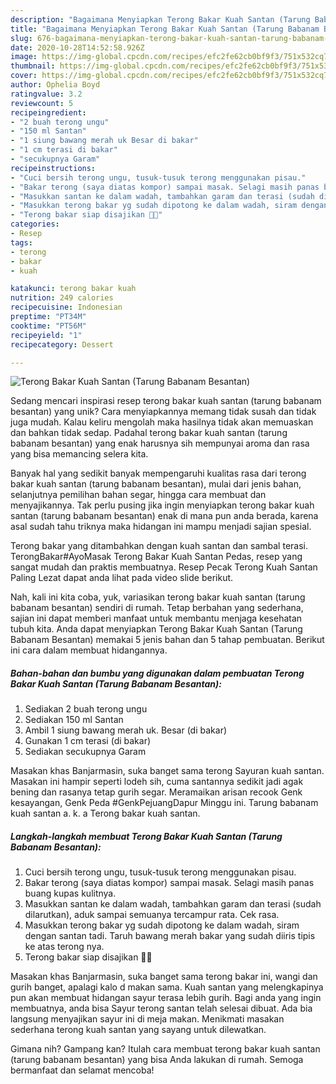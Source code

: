 ```yaml
---
description: "Bagaimana Menyiapkan Terong Bakar Kuah Santan (Tarung Babanam Besantan) yang Bisa Manjain Lidah"
title: "Bagaimana Menyiapkan Terong Bakar Kuah Santan (Tarung Babanam Besantan) yang Bisa Manjain Lidah"
slug: 676-bagaimana-menyiapkan-terong-bakar-kuah-santan-tarung-babanam-besantan-yang-bisa-manjain-lidah
date: 2020-10-28T14:52:58.926Z
image: https://img-global.cpcdn.com/recipes/efc2fe62cb0bf9f3/751x532cq70/terong-bakar-kuah-santan-tarung-babanam-besantan-foto-resep-utama.jpg
thumbnail: https://img-global.cpcdn.com/recipes/efc2fe62cb0bf9f3/751x532cq70/terong-bakar-kuah-santan-tarung-babanam-besantan-foto-resep-utama.jpg
cover: https://img-global.cpcdn.com/recipes/efc2fe62cb0bf9f3/751x532cq70/terong-bakar-kuah-santan-tarung-babanam-besantan-foto-resep-utama.jpg
author: Ophelia Boyd
ratingvalue: 3.2
reviewcount: 5
recipeingredient:
- "2 buah terong ungu"
- "150 ml Santan"
- "1 siung bawang merah uk Besar di bakar"
- "1 cm terasi di bakar"
- "secukupnya Garam"
recipeinstructions:
- "Cuci bersih terong ungu, tusuk-tusuk terong menggunakan pisau."
- "Bakar terong (saya diatas kompor) sampai masak. Selagi masih panas buang kupas kulitnya."
- "Masukkan santan ke dalam wadah, tambahkan garam dan terasi (sudah dilarutkan), aduk sampai semuanya tercampur rata. Cek rasa."
- "Masukkan terong bakar yg sudah dipotong ke dalam wadah, siram dengan santan tadi. Taruh bawang merah bakar yang sudah diiris tipis ke atas terong nya."
- "Terong bakar siap disajikan 🥰🥰"
categories:
- Resep
tags:
- terong
- bakar
- kuah

katakunci: terong bakar kuah 
nutrition: 249 calories
recipecuisine: Indonesian
preptime: "PT34M"
cooktime: "PT56M"
recipeyield: "1"
recipecategory: Dessert

---
```



![Terong Bakar Kuah Santan (Tarung Babanam Besantan)](https://img-global.cpcdn.com/recipes/efc2fe62cb0bf9f3/751x532cq70/terong-bakar-kuah-santan-tarung-babanam-besantan-foto-resep-utama.jpg)

Sedang mencari inspirasi resep terong bakar kuah santan (tarung babanam besantan) yang unik? Cara menyiapkannya memang tidak susah dan tidak juga mudah. Kalau keliru mengolah maka hasilnya tidak akan memuaskan dan bahkan tidak sedap. Padahal terong bakar kuah santan (tarung babanam besantan) yang enak harusnya sih mempunyai aroma dan rasa yang bisa memancing selera kita.

Banyak hal yang sedikit banyak mempengaruhi kualitas rasa dari terong bakar kuah santan (tarung babanam besantan), mulai dari jenis bahan, selanjutnya pemilihan bahan segar, hingga cara membuat dan menyajikannya. Tak perlu pusing jika ingin menyiapkan terong bakar kuah santan (tarung babanam besantan) enak di mana pun anda berada, karena asal sudah tahu triknya maka hidangan ini mampu menjadi sajian spesial.

Terong bakar yang ditambahkan dengan kuah santan dan sambal terasi. TerongBakar#AyoMasak Terong Bakar Kuah Santan Pedas, resep yang sangat mudah dan praktis membuatnya. Resep Pecak Terong Kuah Santan Paling Lezat dapat anda lihat pada video slide berikut.


Nah, kali ini kita coba, yuk, variasikan terong bakar kuah santan (tarung babanam besantan) sendiri di rumah. Tetap berbahan yang sederhana, sajian ini dapat memberi manfaat untuk membantu menjaga kesehatan tubuh kita. Anda dapat menyiapkan Terong Bakar Kuah Santan (Tarung Babanam Besantan) memakai 5 jenis bahan dan 5 tahap pembuatan. Berikut ini cara dalam membuat hidangannya.

<!--inarticleads1-->

##### Bahan-bahan dan bumbu yang digunakan dalam pembuatan Terong Bakar Kuah Santan (Tarung Babanam Besantan):

1. Sediakan 2 buah terong ungu
1. Sediakan 150 ml Santan
1. Ambil 1 siung bawang merah uk. Besar (di bakar)
1. Gunakan 1 cm terasi (di bakar)
1. Sediakan secukupnya Garam


Masakan khas Banjarmasin, suka banget sama terong Sayuran kuah santan. Masakan ini hampir seperti lodeh sih, cuma santannya sedikit jadi agak bening dan rasanya tetap gurih segar. Meramaikan arisan recook Genk kesayangan, Genk Peda #GenkPejuangDapur Minggu ini. Tarung babanam kuah santan a. k. a Terong bakar kuah santan. 

<!--inarticleads2-->

##### Langkah-langkah membuat Terong Bakar Kuah Santan (Tarung Babanam Besantan):

1. Cuci bersih terong ungu, tusuk-tusuk terong menggunakan pisau.
1. Bakar terong (saya diatas kompor) sampai masak. Selagi masih panas buang kupas kulitnya.
1. Masukkan santan ke dalam wadah, tambahkan garam dan terasi (sudah dilarutkan), aduk sampai semuanya tercampur rata. Cek rasa.
1. Masukkan terong bakar yg sudah dipotong ke dalam wadah, siram dengan santan tadi. Taruh bawang merah bakar yang sudah diiris tipis ke atas terong nya.
1. Terong bakar siap disajikan 🥰🥰


Masakan khas Banjarmasin, suka banget sama terong bakar ini, wangi dan gurih banget, apalagi kalo d makan sama. Kuah santan yang melengkapinya pun akan membuat hidangan sayur terasa lebih gurih. Bagi anda yang ingin membuatnya, anda bisa Sayur terong santan telah selesai dibuat. Ada bia langsung menyajikan sayur ini di meja makan. Menikmati masakan sederhana terong kuah santan yang sayang untuk dilewatkan. 

Gimana nih? Gampang kan? Itulah cara membuat terong bakar kuah santan (tarung babanam besantan) yang bisa Anda lakukan di rumah. Semoga bermanfaat dan selamat mencoba!
